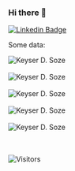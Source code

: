 ### Hi there 👋

[![Linkedin Badge](https://img.shields.io/badge/-Alessandro%20Rapiti-blue?style=flat&logo=Linkedin&logoColor=white&link=https://www.linkedin.com/in/arapiti/)](https://www.linkedin.com/in/arapiti/)

Some data:

<div>
  <img align="center" src="https://github-profile-summary-cards.vercel.app/api/cards/profile-details?username=KeyserDSoze&layout=compact&theme=dark" alt="Keyser D. Soze" />
<div/>
<br />
  
<div>
  <img align="center" src="https://github-readme-stats.vercel.app/api?username=KeyserDSoze&show_icons=true&theme=dark" alt="Keyser D. Soze" />
<div/>
<br />
  
<div>
  <img align="center" src="https://github-readme-stats.vercel.app/api/top-langs/?username=KeyserDSoze&layout=compact&theme=dark" alt="Keyser D. Soze" />
<div/>
<br />

 <div>
  <img align="center" src="https://github-readme-stats.vercel.app/api/wakatime?username=KeyserDSoze" alt="Keyser D. Soze" />
<div/>
<br />
  
<div>
  <img src="https://github-readme-streak-stats.herokuapp.com/?user=KeyserDSoze&theme=dark" alt="Keyser D. Soze" />
<div/>
<br />

<br />

![Visitors](https://api.visitorbadge.io/api/VisitorHit?user=KeyserDSoze&repo=KeyserDSoze&countColor=%237B1E7A)
